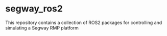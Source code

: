 # segway_ros2
This repository contains a collection of ROS2 packages for controlling and simulating a Segway RMP platform
